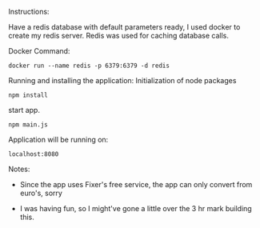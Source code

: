 Instructions:

Have a redis database with default parameters ready, I used docker to create my redis server. Redis was used for caching database calls.

Docker Command:
```
docker run --name redis -p 6379:6379 -d redis
```
Running and installing the application:
Initialization of node packages

```
npm install
```
start app.
```
npm main.js
```
Application will be running on:
```
localhost:8080
```

Notes:

- Since the app uses Fixer's free service, the app can only convert from euro's, sorry

- I was having fun, so I might've gone a little over the 3 hr mark building this. 
